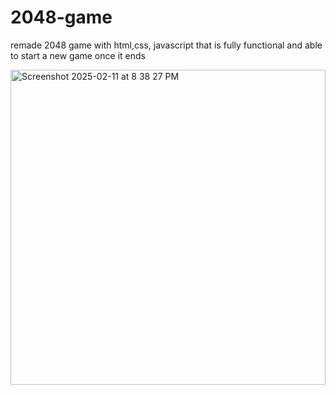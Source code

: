 # 2048-game
remade 2048 game with html,css, javascript that is fully functional and able to start a new game once it ends



<img width="504" alt="Screenshot 2025-02-11 at 8 38 27 PM" src="https://github.com/user-attachments/assets/2f0305d0-d448-4f82-a3bc-8843df3e0601" />
